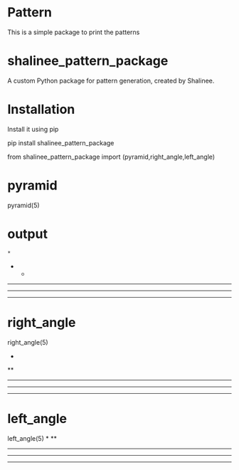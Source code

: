 # Pattern

This is a simple package to print the patterns

# shalinee_pattern_package

A custom Python package for pattern generation, created by Shalinee.

# Installation

Install it using pip

pip install shalinee_pattern_package

from shalinee_pattern_package import (pyramid,right_angle,left_angle)

# pyramid
pyramid(5)

# output

    *
   * *
  * * *
 * * * *
* * * * *

# right_angle
right_angle(5)

*
**
***
****
*****

# left_angle
left_angle(5)
    *
   **
  ***
 ****
*****